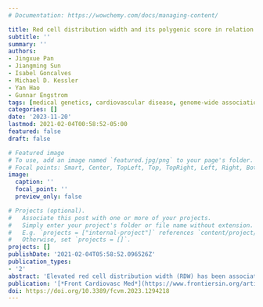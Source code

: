 ```yaml
---
# Documentation: https://wowchemy.com/docs/managing-content/

title: Red cell distribution width and its polygenic score in relation to mortality and cardiometabolic outcomes
subtitle: ''
summary: ''
authors:
- Jingxue Pan
- Jiangming Sun
- Isabel Goncalves
- Michael D. Kessler
- Yan Hao
- Gunnar Engstrom
tags: [medical genetics, cardiovascular disease, genome-wide association, malmo, polygenic risk scores, hematology]
categories: []
date: '2023-11-20'
lastmod: 2021-02-04T00:58:52-05:00
featured: false
draft: false

# Featured image
# To use, add an image named `featured.jpg/png` to your page's folder.
# Focal points: Smart, Center, TopLeft, Top, TopRight, Left, Right, BottomLeft, Bottom, BottomRight.
image:
  caption: ''
  focal_point: ''
  preview_only: false

# Projects (optional).
#   Associate this post with one or more of your projects.
#   Simply enter your project's folder or file name without extension.
#   E.g. `projects = ["internal-project"]` references `content/project/deep-learning/index.md`.
#   Otherwise, set `projects = []`.
projects: []
publishDate: '2021-02-04T05:58:52.096526Z'
publication_types:
- '2'
abstract: 'Elevated red cell distribution width (RDW) has been associated with a range of health outcomes. This study aims to examine prognostic and etiological roles of RDW levels, both phenotypic and genetic predisposition, in predicting cardiovascular outcomes, diabetes, chronic kidney disease (CKD) and mortality. We studied 27,141 middle-aged adults from the Malmö Diet and Cancer study (MDCS) with a mean follow up of 21 years. RDW was measured with a hematology analyzer on whole blood samples. Polygenic scores for RDW (PGS-RDW) were constructed for each participant using genetic data in MDCS and published summary statistics from genome-wide association study of RDW (n = 408,112). Cox proportional hazards regression was used to assess associations between RDW, PGS-RDW and cardiovascular outcomes, diabetes, CKD and mortality, respectively. PGS-RDW was significantly associated with RDW (Pearson's correlation coefficient = 0.133, p < 0.001). RDW was significantly associated with incidence of stroke (hazard ratio (HR) per 1 standard deviation = 1.06, 95% confidence interval (CI): 1.02–1.10, p = 0.003), atrial fibrillation (HR = 1.09, 95% CI: 1.06–1.12, p < 0.001), heart failure (HR = 1.13, 95% CI: 1.08–1.19, p < 0.001), venous thromboembolism (HR = 1.21, 95% CI: 1.15–1.28, p < 0.001), diabetes (HR = 0.87, 95% CI: 0.84–0.90, p < 0.001), CKD (HR = 1.08, 95% CI: 1.03–1.13, p = 0.004) and all-cause mortality (HR = 1.18, 95% CI: 1.16–1.20, p < 0.001). However, PGS-RDW was significantly associated with incidence of diabetes (HR = 0.96, 95% CI: 0.94–0.99, p = 0.01), but not with any other tested outcomes. RDW is associated with mortality and incidence of cardiovascular diseases, but a significant association between genetically determined RDW and incident cardiovascular diseases were not observed. However, both RDW and PGS-RDW were inversely associated with incidence of diabetes, suggesting a putative causal relationship. The relationship with incidence of diabetes needs to be further studied.'
publication: '[*Front Cardiovasc Med*](https://www.frontiersin.org/articles/10.3389/fcvm.2023.1294218/full)'
doi: https://doi.org/10.3389/fcvm.2023.1294218
---
```

